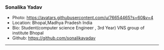 ### Sonalika Yadav
- Photo: https://avatars.githubusercontent.com/u/76654465?s=60&v=4
- Location: Bhopal,Madhya Pradesh India
- Bio: Student(computer science Engineer , 3rd Year) VNS group of institute Bhopal
- Github: https://github.com/sonalikayadav
***
